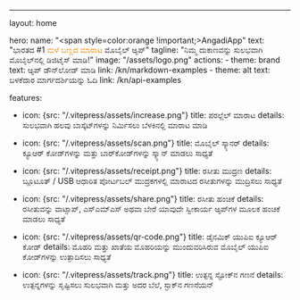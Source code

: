 ---
layout: home

hero:
  name: "<span style=color:orange !important;>AngadiApp</span>"
  text: "ಭಾರತದ #1 <span style=color:rgb(230,131,0);>ಮಳೆ ಬಣ್ಣದ ಮಾರಾಟ</span> ಮೊಬೈಲ್ ಆ್ಯಪ್‌"
  tagline: "ನಿಮ್ಮ ದುಕಾಣವನ್ನು ಸುಲಭವಾಗಿ ಮೊಬೈಲ್‌ನಲ್ಲಿ ಡಿಜಿಟೈಸ್ ಮಾಡಿ!"
  image: "/assets/logo.png"
  actions:
    - theme: brand
      text: ಆ್ಯಪ್‌ ಡೌನ್‌ಲೋಡ್ ಮಾಡಿ
      link: /kn/markdown-examples
    - theme: alt
      text: ಬಳಕೆದಾರ ಮಾರ್ಗದರ್ಶಿಯನ್ನು ಓದಿ
      link: /kn/api-examples

features:
  - icon: {src: "/.vitepress/assets/increase.png"}
    title: ಪರಲ್ಲೆಲ್ ಮಾರಾಟ
    details: ಸುಲಭವಾಗಿ ಹಲವು ಬಾಸ್ಕೆಟ್‌ಗಳನ್ನು ನಿರ್ಮಿಸಲು ಬೆಳಕಿನಲ್ಲಿ ಮಾರಾಟ ಮಾಡಿ
     
  - icon: {src: "/.vitepress/assets/scan.png"}
    title: ಮೊಬೈಲ್ ಸ್ಕ್ಯಾನರ್
    details: ಕ್ಯೂಆರ್ ಕೋಡ್‌ಗಳನ್ನು ಮತ್ತು ಬಾರ್‌ಕೋಡ್‌ಗಳನ್ನು ಸ್ಕ್ಯಾನ್ ಮಾಡಲು ಸಾಧ್ಯತೆ
  - icon: {src: "/.vitepress/assets/receipt.png"}
    title: ರಸೀತು ಮುದ್ರಣ
    details: ಬ್ಲೂಟೂತ್ / USB ಆಧಾರಿತ ಪೋರ್ಟಬಲ್ ಮುದ್ರಕಗಳಲ್ಲಿ ಮಾರಾಟದ ರಸೀತುಗಳನ್ನು ಮುದ್ರಿಸಲು ಸಾಧ್ಯತೆ
  - icon: {src: "/.vitepress/assets/share.png"}
    title: ರಸೀತು ಹಂಚಿಕೆ
    details: ರಸೀತುವನ್ನು ವಾಟ್ಸಾಪ್‌, ಎಸ್‌ಎಮ್‌ಎಸ್ ಅಥವಾ ಬೇರೆ ಯಾವುದೇ ಸ್ವೀಕಾರ್ಯ ಆ್ಯಪ್‌ಗಳ ಮೂಲಕ ಹಂಚಿಕೆ ಮಾಡಲು ಸಾಧ್ಯತೆ
  - icon: {src: "/.vitepress/assets/qr-code.png"}
    title: ಡೈನಮಿಕ್ ಯುಪಿಐ ಕ್ಯೂಆರ್ ಕೋಡ್
    details: ಮೊಹರಿ ಮತ್ತು ಖಾತೆಯ ಮೊಹರಿಯನ್ನು ಮುಂದುವರಿಸಿರುವ ಮೊಬೈಲ್ ಯುಪಿಐ ಕೋಡ್‌ಗಳನ್ನು ಉತ್ಪಾದಿಸಲು ಸಾಧ್ಯತೆ
  - icon: {src: "/.vitepress/assets/track.png"}
    title: ಉತ್ಪನ್ನ ಸ್ಟೋಕ್‌ನ ಗಣನೆ
    details: ಉತ್ಪನ್ನಗಳನ್ನು ಸೃಷ್ಟಿಸಲು ಸುಲಭವಾಗಿ ಮತ್ತು ಅದರ ಬೆಲೆ, ಸ್ಟಾಕ್‌ನ ಗಣನೆಯನ್
